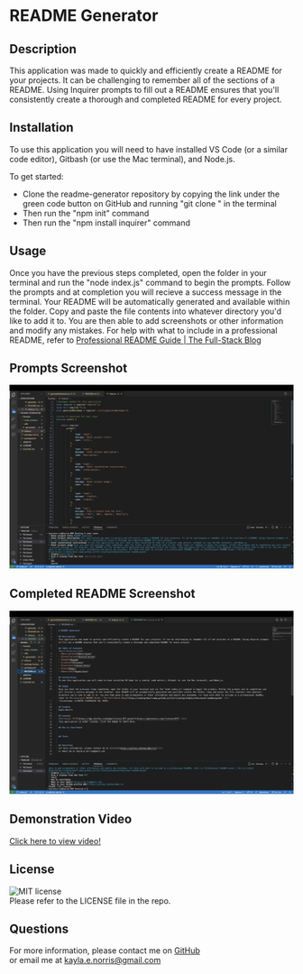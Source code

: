 # README Generator

## Description
This application was made to quickly and efficiently create a README for your projects. It can be challenging to remember all of the sections of a README. Using Inquirer prompts to fill out a README ensures that you'll consistently create a thorough and completed README for every project.  

## Installation

To use this application you will need to have installed VS Code (or a similar code editor), Gitbash (or use the Mac terminal), and Node.js.

To get started: 
- Clone the readme-generator repository by copying the link under the green code button on GitHub and running "git clone " in the terminal
- Then run the "npm init" command
- Then run the "npm install inquirer" command 

## Usage

Once you have the previous steps completed, open the folder in your terminal and run the "node index.js" command to begin the prompts. Follow the prompts and at completion you will recieve a success message in the terminal. Your README will be automatically generated and available within the folder. Copy and paste the file contents into whatever directory you'd like to add it to. You are then able to add screenshots or other information and modify any mistakes. For help with what to include in a professional README, refer to [Professional README Guide | The Full-Stack Blog](https://coding-boot-camp.github.io/full-stack/github/professional-readme-guide)

## Prompts Screenshot
![Screenshot 1](Develop/images/readme-generator-screenshot1.png)
## Completed README Screenshot
![Screenshot 2](Develop/images/readme-generator-screenshot2.png)
## Demonstration Video
[Click here to view video!](https://www.youtube.com/watch?v=Y_HPaRmcfLo)



## License

![MIT license](https://img.shields.io/badge/license-MIT-green) </br>
Please refer to the LICENSE file in the repo.

## Questions

For more information, please contact me on [GitHub](https://github.com/KaylaNorris)</br>
or email me at kayla.e.norris@gmail.com
